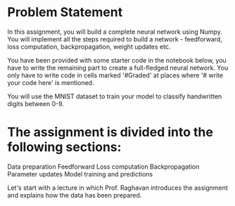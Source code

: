 # Problem Statement
In this assignment, you will build a complete neural network using Numpy. You will implement all the steps required to build a network - feedforward, loss computation, backpropagation, weight updates etc.

 

You have been provided with some starter code in the notebook below, you have to write the remaining part to create a full-fledged neural network. You only have to write code in cells marked '#Graded'  at places where '# write your code here'  is mentioned.

 

You will use the MNIST dataset to train your model to classify handwritten digits between 0-9.

 

# The assignment is divided into the following sections:

Data preparation
Feedforward
Loss computation
Backpropagation
Parameter updates
Model training and predictions
 

Let's start with a lecture in which Prof. Raghavan introduces the assignment and explains how the data has been prepared.